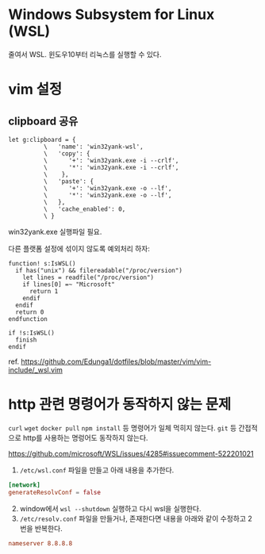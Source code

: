 # Windows Subsystem for Linux (WSL)


줄여서 WSL. 윈도우10부터 리눅스를 실행할 수 있다.

# vim 설정

## clipboard 공유

```vim
let g:clipboard = {
          \   'name': 'win32yank-wsl',
          \   'copy': {
          \      '+': 'win32yank.exe -i --crlf',
          \      '*': 'win32yank.exe -i --crlf',
          \    },
          \   'paste': {
          \      '+': 'win32yank.exe -o --lf',
          \      '*': 'win32yank.exe -o --lf',
          \   },
          \   'cache_enabled': 0,
          \ }
```

win32yank.exe 실행파일 필요.

다른 플랫폼 설정에 섞이지 않도록 예외처리 하자:
```vim
function! s:IsWSL()
  if has("unix") && filereadable("/proc/version")
    let lines = readfile("/proc/version")
    if lines[0] =~ "Microsoft"
      return 1
    endif
  endif
  return 0
endfunction

if !s:IsWSL()
  finish
endif
```

ref. https://github.com/Edunga1/dotfiles/blob/master/vim/vim-include/_wsl.vim

# http 관련 명령어가 동작하지 않는 문제

`curl` `wget` `docker pull`  `npm install` 등 명령어가 일체 먹히지 않는다.
`git` 등 간접적으로 http를 사용하는 명렁어도 동작하지 않는다.

https://github.com/microsoft/WSL/issues/4285#issuecomment-522201021

1. `/etc/wsl.conf` 파일을 만들고 아래 내용을 추가한다.

```conf
[network]
generateResolvConf = false
```

2. window에서 `wsl --shutdown` 실행하고 다시 wsl을 실행한다.
3. `/etc/resolv.conf` 파일을 만들거나, 존재한다면 내용을 아래와 같이 수정하고 2번을 반복한다.

```conf
nameserver 8.8.8.8
```
